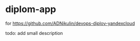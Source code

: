 # diplom-app
for https://github.com/ADNikulin/devops-diplov-yandexcloud

todo: add small description
